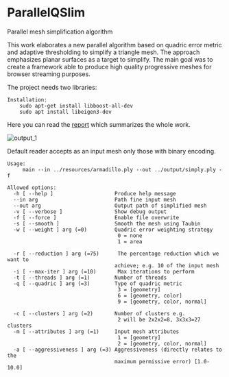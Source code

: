# ParallelQSlim
Parallel mesh simplification algorithm

This work elaborates a new parallel algorithm based on quadric error metric and adaptive thresholding to simplify a triangle mesh. The approach emphasizes planar surfaces as a target to simplify. The main goal was to create a framework able to produce high quality progressive meshes for browser streaming purposes.

The project needs two libraries:
```
Installation:
    sudo apt-get install libboost-all-dev
    sudo apt install libeigen3-dev
```

Here you can read the [report](https://github.com/Zielon/QSlim/blob/master/data/Report.pdf) which summarizes the whole work.

![output_1](https://github.com/Zielon/QSlim/blob/master/data/simply_9.gif)

Default reader accepts as an input mesh only those with binary encoding.

```
Usage:
     main --in ../resources/armadillo.ply --out ../output/simply.ply -f

Allowed options:
  -h [ --help ]                    Produce help message
  --in arg                         Path fine input mesh
  --out arg                        Output path of simplified mesh
  -v [ --verbose ]                 Show debug output
  -f [ --force ]                   Enable file overwrite
  -s [ --smooth ]                  Smooth the mesh using Taubin
  -w [ --weight ] arg (=0)         Quadric error weighting strategy
                                    0 = none
                                    1 = area
                                   
  -r [ --reduction ] arg (=75)      The percentage reduction which we want to 
                                   achieve; e.g. 10 of the input mesh
  -i [ --max-iter ] arg (=10)       Max iterations to perform
  -t [ --threads ] arg (=1)        Number of threads
  -q [ --quadric ] arg (=3)        Type of quadric metric
                                    3 = [geometry]
                                    6 = [geometry, color]
                                    9 = [geometry, color, normal]
                                   
  -c [ --clusters ] arg (=2)       Number of clusters e.g.
                                    2 will be 2x2x2=8, 3x3x3=27 clusters
  -m [ --attributes ] arg (=1)     Input mesh attributes
                                    1 = [geometry]
                                    2 = [geometry, color, normal]
  -a [ --aggressiveness ] arg (=3) Aggressiveness (directly relates to the 
                                   maximum permissive error) [1.0-10.0]
```